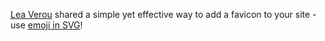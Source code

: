 [Lea Verou](https://twitter.com/LeaVerou) shared a simple yet effective way to add a favicon to your site - use [emoji in SVG](https://twitter.com/LeaVerou/status/1241619866475474946)!
